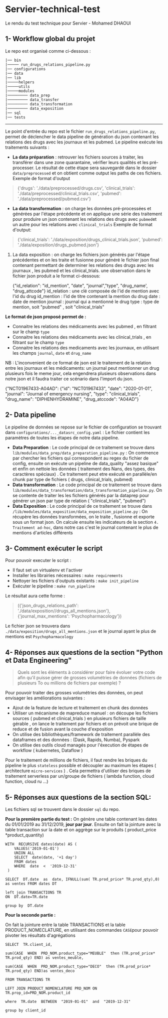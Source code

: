 
# Servier-technical-test

Le rendu du test technique pour Servier - Mohamed DHAOUI


## 1- Workflow global du projet

Le repo est organisé comme ci-dessous :

    |── bin
    |───── run_drugs_relations_pipeline.py
    |── configurations
    |── data
    |── lib
    |─────helpers
    |─────utils
    |─────modules
    |───────── data_prep
    |───────── data_transfer
    |───────── data_transformation
    |───────── data_exposition
    |── sql
    |── tests

-----------

Le point d'entrée du repo est le fichier `run_drugs_relations_pipeline.py`,  permet de déclencher le data pipeline de génération du json contenant les relations des  drugs avec les journaux et les pubmed. Le pipeline exécute les traitements suivants :
- **La data préparation** : retrouver les fichiers sources à traiter, les transférer dans une zone quarantaine, vérifier leurs qualités et les pré-processer. Le résultat de cette étape sera sauvegardé dans le dossier `data/preprocessed` et on obtient comme output les paths de ces fichiers.
Exemple de format d'output
> {'drugs': './data/preprocessed/drugs.csv', 'clinical_trials':
> './data/preprocessed/clinical_trials.csv', 'pubmed':
> './data/preprocessed/pubmed.csv'}

- **La data transformation** :  on charge les données pré-processées et générées par l'étape précédente et on applique une série des traitement pour produire un json contenant les relations des drugs avec `pubmed`et un autre pour les relations avec `clinical_trials`
Exemple de format d'output:

> {'clinical_trials': './data/exposition/drugs_clinical_trials.json',
> 'pubmed': './data/exposition/drugs_pubmed.json'}
 1. La data exposition : on charge les fichiers json générés par l'étape précédentes et on les traite et fusionne pour généré le fichier json final contenant permettant de determiner les relations des drugs avec les journaux , les pubmed et les clinical_trials.
une observation dans le fichier json produit a le format ci-dessous:

    {"id_relation": "id_mention", "date", "journal","type", "drug_name', "drug_attcode"}
    id_relation : une clé composée de l'id de mention avec l'id du drug  id_mention : l'id de titre contenant la mention du drug date : date  de mention journal : journal qui a mentionné le drug type : type de  mention, soit "pubmed" , soit "clinical_trials"

**Le format de json proposé permet de :**
- Connaitre les relations des médicaments avec les pubmed , en filtrant sur le champ `type`
- Connaitre  les  relations des médicaments avec les clinical_trials , en filtrant sur le champ `type`
- Connaitre les relations des medicaments avec les journaux, en utilisant  les champs `journal`, `date` et `drug_name`

NB : L'inconvenient de ce format de json  est le traitement de la relation entre les journaux et les médicaments: un journal peut  mentionner un drug plusieurs fois le meme jour, cela engendrera plusieurs observations dans notre json et il faudra traiter ce scénario dans l'import du json.

{"NCT01967433-A04AD": {"id": "NCT01967433", "date": "2020-01-01", "journal": "Journal of emergency nursing", "type": "clinical_trials", "drug_name": "DIPHENHYDRAMINE", "drug_atccode": "A04AD"}


## 2- Data pipeline
Le pipeline de données se repose sur le fichier de configuration se trouvant dans `configurations/..._datasrc_config.yaml` :
Le fichier contient les paramètres de toutes les étapes de notre data pipeline.

- **Data Preparation** :  Le code principal de ce traitement se trouve dans `lib/modules/data_prep/data_preparation_pipeline.py` : On commence par chercher les fichiers qui correspondent au regex du fichier de config, ensuite on exécute un pipeline de data_quality "assez basique" et enfin  on nettoie les données ( traitement des Nans, des types, des caractères spéciaux) .
Ce traitement peut etre exécuté en parallèle/en chunk par type de fichiers ( drugs, clinical_trials, pubmed)
- **Data transformation** : Le code principal de ce traitement se trouve dans `lib/modules/data_transformation/data_transformation_pipeline.py`. On se contente de traiter les les fichiers générés par la dataprep pour générer un json par type de relation ( "clinical_trials", "pubmed")
- **Data Exposition** : Le code principal de ce traitement se trouve dans `/lib/modules/data_exposition/data_exposition_pipeline.py` : On récupère les données transformées, on le traite , fusionne et exporte sous un format json. On calcule ensuite les indicateurs de la section `4. Traitement ad-hoc`, dans notre cas c'est le journal contenant le plus de mentions d'articles différents

## 3- Comment exécuter le script
Pour pouvoir executer le script :
 - Il faut set un virtualenv et l'activer
 - Installer les librairies nécessaires : `make requirements`
 - Nettoyer les fichiers d'outputs existants :  `make init_pipeline`
- Exécuter le pipeline : `make run_pipeline`

Le résultat aura cette forme :

> ({'json_drugs_relations_path':
> './data/exposition//drugs_all_mentions.json'},
> {'journal_max_mentions': 'Psychopharmacology'})

Le fichier json se trouvera dans `./data/exposition/drugs_all_mentions.json` et le journal ayant le plus de mentions est `Psychopharmacology`

## 4- Réponses aux questions  de la section "Python et Data Engineering"


> Quels sont les éléments à considérer pour faire évoluer votre
> code afin qu’il puisse gérer de grosses volumétries de données
> (fichiers de plusieurs To ou millions de fichiers par exemple) ?

 Pour pouvoir traiter des grosses volumétries des données, on peut envisager les améliorations suivantes :
 - Ajout de la feature de lecture et traitement en chunk des données
 - Utiliser un mécanisme de mapreduce manuel : on découpe les fichiers sources ( pubmed et clinical_trials ) en plusieurs fichiers de taille gérable , on lance le traitement par fichiers  et on prévoit une brique de reduce et de fusion avant la couche d'exposition
 - On utilise des bibliothèques/framework de traitement parallèle des dataframes et des données : (Dask, Rapids, Numba), Pyspark
 - On utilise des outils cloud managés pour l'éxecution de étapes de workflow ( kubernetes, Dataflow )

Pour le traitement de millions de fichiers, il faut rendre les briques du pipeline le plus `stateless` possible et découpler au maximum les étapes ( architecture `micro-services` ) . Cela permettra d'utiliser des briques de traitement serverless par un/groupe de fichiers  ( lambda function, cloud function, cloud ru ...)


## 5- Réponses aux questions  de la section SQL:

Les fichiers sql se trouvent dans le dossier `sql` du repo.

**Pour la première partie du test :**
On génère une table contenant les dates du 01/01/2019 au 31/12/2019, **jour par jour**. Ensuite on fait la jointure avec la table transaction sur la date et on aggrège sur le produits ( product_price *product_quantity)


    WITH  RECURSIVE dates(date) AS (
	    VALUES('2019-01-01')
	    UNION ALL
	    SELECT  date(date, '+1 day')
	    FROM dates
	    WHERE  date  <  '2019-12-31'
     )

    SELECT  DT.date  as  date, IFNULL(sum( TR.prod_price* TR.prod_qty),0) as ventes FROM dates DT

    left join TRANSACTIONS TR
    ON  DT.date=TR.date

    group by  DT.date


**Pour la seconde partie :**

On fait la jointure entre la table TRANSACTIONS et la table PRODUCT_NOMECLATURE, en utilisant des commandes `CASE`pour pouvoir pivoter les résultats d'agrégations


    SELECT  TR.client_id,

    sum(CASE  WHEN  PRD_NOM.product_type="MEUBLE"  then (TR.prod_price* TR.prod_qty) END) as ventes_meuble,

    sum(CASE  WHEN  PRD_NOM.product_type="DECO"  then (TR.prod_price* TR.prod_qty) END)as ventes_deco

    FROM TRANSACTIONS TR

    LEFT JOIN PRODUCT_NOMENCLATURE PRD_NOM ON  TR.prop_id=PRD_NOM.product_id

    where  TR.date  BETWEEN  "2019-01-01"  and  "2019-12-31"

    group by client_id
